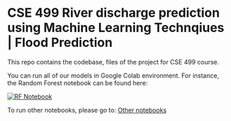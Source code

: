 # CSE 499 River discharge prediction using Machine Learning Technqiues | Flood Prediction

This repo contains the codebase, files of the project for CSE 499 course.


You can run all of our models in Google Colab environment. 
For instance, the Random Forest notebook can be found here:

[![RF Notebook](https://colab.research.google.com/assets/colab-badge.svg)](https://colab.research.google.com/drive/1i01wxm_mF0qWNaDrAqiI2APw_ugEgdU4?usp=sharing)

To run other notebooks, please go to: [Other notebooks](https://github.com/IfuChan/CSE-499-Flood-Forecasting/tree/main/Other%20ML%20Model%20Notebooks)
